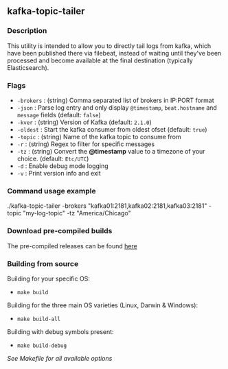 
## kafka-topic-tailer

### Description

This utility is intended to allow you to directly tail logs from kafka, which have been published there via filebeat, instead of waiting until they've been processed and become available at the final destination (typically Elasticsearch).  

### Flags

* `-brokers` : (string) Comma separated list of brokers in IP:PORT format
* `-json` : Parse log entry and only display `@timestamp`, `beat.hostname` and `message` fields (default: `false`)
* `-kver` : (string) Version of Kafka (default: `2.1.0`)
* `-oldest` : Start the kafka consumer from oldest ofset (default: `true`)
* `-topic` : (string) Name of the kafka topic to consume from
* `-r` : (string) Regex to filter for specific messages
* `-tz` :  (string) Convert the **@timestamp** value to a timezone of your choice. (default: `Etc/UTC`)
* `-d` : Enable debug mode logging
* `-v` : Print version info and exit

### Command usage example

./kafka-topic-tailer -brokers "kafka01:2181,kafka02:2181,kafka03:2181" -topic "my-log-topic" -tz "America/Chicago"

### Download pre-compiled builds

The pre-compiled releases can be found [here](https://github.com/hartfordfive/kafka-topic-tailer/releases)


### Building from source

Building for your specific OS: 
* `make build`

Building for the three main OS varieties (Linux, Darwin & Windows):
* `make build-all`

Building with debug symbols present:
* `make build-debug`

*See Makefile for all available options*

